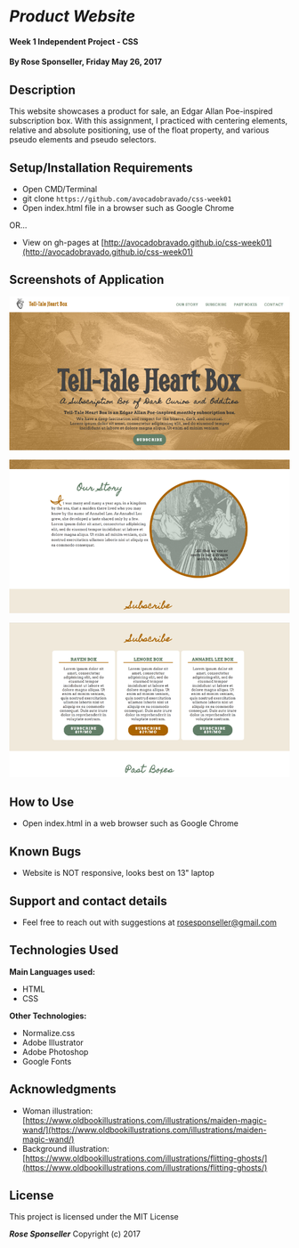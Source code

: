 # _Product Website_

#### Week 1 Independent Project - CSS

#### By **Rose Sponseller, Friday May 26, 2017**

## Description

This website showcases a product for sale, an Edgar Allan Poe-inspired subscription box. With this assignment, I practiced with centering elements, relative and absolute positioning, use of the float property, and various pseudo elements and pseudo selectors.

## Setup/Installation Requirements

* Open CMD/Terminal
* git clone `https://github.com/avocadobravado/css-week01`
* Open index.html file in a browser such as Google Chrome

OR...

* View on gh-pages at [http://avocadobravado.github.io/css-week01](http://avocadobravado.github.io/css-week01)

## Screenshots of Application

![screenshot of Tell-Tale Heart Box](https://github.com/avocadobravado/css-week01/blob/master/img/scs-01.png?raw=true)

![screenshot of Tell-Tale Heart Box](https://github.com/avocadobravado/css-week01/blob/master/img/scs-02.png?raw=true)

![screenshot of Tell-Tale Heart Box](https://github.com/avocadobravado/css-week01/blob/master/img/scs-03.png?raw=true)


## How to Use

* Open index.html in a web browser such as Google Chrome

## Known Bugs

* Website is NOT responsive, looks best on 13" laptop

## Support and contact details

* Feel free to reach out with suggestions at rosesponseller@gmail.com

## Technologies Used

**Main Languages used:**

* HTML
* CSS

**Other Technologies:**

* Normalize.css
* Adobe Illustrator
* Adobe Photoshop
* Google Fonts

## Acknowledgments

* Woman illustration: [https://www.oldbookillustrations.com/illustrations/maiden-magic-wand/](https://www.oldbookillustrations.com/illustrations/maiden-magic-wand/)
* Background illustration: [https://www.oldbookillustrations.com/illustrations/flitting-ghosts/](https://www.oldbookillustrations.com/illustrations/flitting-ghosts/)

## License

This project is licensed under the MIT License

**_Rose Sponseller_** Copyright (c) 2017
